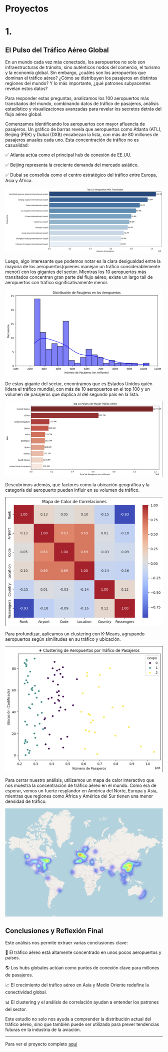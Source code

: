 # Proyectos 

# 1.
## El Pulso del Tráfico Aéreo Global

En un mundo cada vez más conectado, los aeropuertos no solo son infraestructuras de tránsito, sino auténticos nodos del comercio, el turismo y la economía global. Sin embargo, ¿cuáles son los aeropuertos que dominan el tráfico aéreo? ¿Cómo se distribuyen los pasajeros en distintas regiones del mundo? Y lo más importante, ¿qué patrones subyacentes revelan estos datos?

Para responder estas preguntas, analizamos los 100 aeropuertos más transitados del mundo, combinando datos de tráfico de pasajeros, análisis estadístico y visualizaciones avanzadas para revelar los secretos detrás del flujo aéreo global.

Comenzamos identificando los aeropuertos con mayor afluencia de pasajeros. Un gráfico de barras revela que aeropuertos como Atlanta (ATL), Beijing (PEK) y Dubai (DXB) encabezan la lista, con más de 80 millones de pasajeros anuales cada uno. Esta concentración de tráfico no es casualidad:

✅ Atlanta actúa como el principal hub de conexión de EE.UU.

✅ Beijing representa la creciente demanda del mercado asiático.

✅ Dubai se consolida como el centro estratégico del tráfico entre Europa, Asia y África.

![Top10_Aeropuertos](/assets/img/Top10_Aeropuertos.png)


Luego, algo interesante que podemos notar es la clara desigualdad entre la mayoría de los aeropuertos(quienes manejan un tráfico considerablemente menor) con los gigantes del sector. Mientras los 10 aeropuertos más transitados concentran gran parte del flujo aéreo, existe un largo tail de aeropuertos con tráfico significativamente menor.

![Distribucion_pasajeros.png](/assets/img/Distribucion_pasajeros.png)


De estos gigante del sector, encontramos que es Estados Unidos quién lidera el tráfico mundial, con más de 10 aeropuertos en el top 100 y un volumen de pasajeros que duplica al del segundo país en la lista.

![Top10_paises_trafico.png](/assets/img/Top10_paises_trafico.png)


Descubrimos además, que factores como la ubicación geográfica y la categoría del aeropuerto pueden influir en su volumen de tráfico.

![Correlaciones.png](/assets/img/Correlaciones.png)

Para profundizar, aplicamos un clustering con K-Means, agrupando aeropuertos según similitudes en su tráfico y ubicación.

![Clustering.png](/assets/img/Clustering.png)

Para cerrar nuestro análisis, utilizamos un mapa de calor interactivo que nos muestra la concentración de tráfico aéreo en el mundo. Como era de esperar, vemos un fuerte resplandor en América del Norte, Europa y Asia, mientras que regiones como África y América del Sur tienen una menor densidad de tráfico.

![Mapa_calor.png](/assets/img/Mapa_calor.png)


## Conclusiones y Reflexión Final

Este análisis nos permite extraer varias conclusiones clave:

🚀 El tráfico aéreo está altamente concentrado en unos pocos aeropuertos y países.

🌎 Los hubs globales actúan como puntos de conexión clave para millones de pasajeros.

📈 El crecimiento del tráfico aéreo en Asia y Medio Oriente redefine la conectividad global.

📊 El clustering y el análisis de correlación ayudan a entender los patrones del sector.

Este estudio no solo nos ayuda a comprender la distribución actual del tráfico aéreo, sino que también puede ser utilizado para prever tendencias futuras en la industria de la aviación.

---
Para ver el proyecto completo [aquí](https://github.com/Nicoalderete/Top100-Airports-Analysis)

